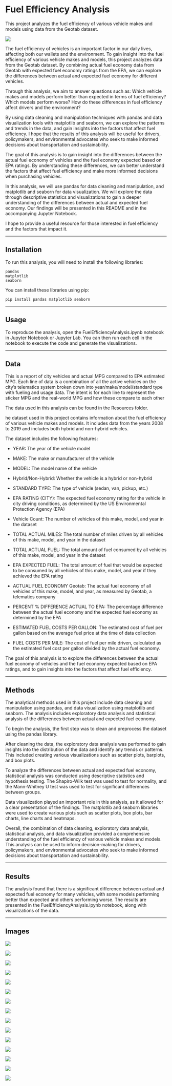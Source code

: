 # Fuel Efficiency Analysis
This project analyzes the fuel efficiency of various vehicle makes and models using data from the Geotab dataset.

![](./Images/FuelEfficiency.jpg)

The fuel efficiency of vehicles is an important factor in our daily lives, affecting both our wallets and the environment. To gain insight into the fuel efficiency of various vehicle makes and models, this project analyzes data from the Geotab dataset. By combining actual fuel economy data from Geotab with expected fuel economy ratings from the EPA, we can explore the differences between actual and expected fuel economy for different vehicles.

Through this analysis, we aim to answer questions such as: Which vehicle makes and models perform better than expected in terms of fuel efficiency? Which models perform worse? How do these differences in fuel efficiency affect drivers and the environment?

By using data cleaning and manipulation techniques with pandas and data visualization tools with matplotlib and seaborn, we can explore the patterns and trends in the data, and gain insights into the factors that affect fuel efficiency. I hope that the results of this analysis will be useful for drivers, policymakers, and environmental advocates who seek to make informed decisions about transportation and sustainability.

The goal of this analysis is to gain insight into the differences between the actual fuel economy of vehicles and the fuel economy expected based on EPA ratings. By understanding these differences, we can better understand the factors that affect fuel efficiency and make more informed decisions when purchasing vehicles.

In this analysis, we will use pandas for data cleaning and manipulation, and matplotlib and seaborn for data visualization. We will explore the data through descriptive statistics and visualizations to gain a deeper understanding of the differences between actual and expected fuel economy. Our findings will be presented in this README and in the accompanying Jupyter Notebook.

I hope to provide a useful resource for those interested in fuel efficiency and the factors that impact it.

---

## Installation
To run this analysis, you will need to install the following libraries:

    pandas
    matplotlib
    seaborn
    
You can install these libraries using pip:

    pip install pandas matplotlib seaborn
    
---

## Usage
To reproduce the analysis, open the FuelEfficiencyAnalysis.ipynb notebook in Jupyter Notebook or Jupyter Lab. You can then run each cell in the notebook to execute the code and generate the visualizations.

---

## Data

This is a report of city vehicles and actual MPG compared to EPA estimated MPG. Each line of data is a combination of all the active vehicles on the city’s telematics system broken down into year/make/model/standard type with fueling and usage data. The intent is for each line to represent the sticker MPG and the real-world MPG and how these compare to each other


The data used in this analysis can be found in the Resources folder. 

he dataset used in this project contains information about the fuel efficiency of various vehicle makes and models. It includes data from the years 2008 to 2019 and includes both hybrid and non-hybrid vehicles.

The dataset includes the following features:

- YEAR: The year of the vehicle model

- MAKE: The make or manufacturer of the vehicle

- MODEL: The model name of the vehicle

- Hybrid/Non-Hybrid: Whether the vehicle is a hybrid or non-hybrid

- STANDARD TYPE: The type of vehicle (sedan, van, pickup, etc.)

- EPA RATING (CITY): The expected fuel economy rating for the vehicle in city driving conditions, as determined by the US 
Environmental Protection Agency (EPA)

- Vehicle Count: The number of vehicles of this make, model, and year in the dataset

- TOTAL ACTUAL MILES: The total number of miles driven by all vehicles of this make, model, and year in the dataset

- TOTAL ACTUAL FUEL: The total amount of fuel consumed by all vehicles of this make, model, and year in the dataset

- EPA EXPECTED FUEL: The total amount of fuel that would be expected to be consumed by all vehicles of this make, model, and year if they achieved the EPA rating

- ACTUAL FUEL ECONOMY Geotab: The actual fuel economy of all vehicles of this make, model, and year, as measured by Geotab, a telematics company

- PERCENT % DIFFERENCE ACTUAL TO EPA: The percentage difference between the actual fuel economy and the expected fuel economy as determined by the EPA

- ESTIMATED FUEL COSTS PER GALLON: The estimated cost of fuel per gallon based on the average fuel price at the time of data collection

- FUEL COSTS PER MILE: The cost of fuel per mile driven, calculated as the estimated fuel cost per gallon divided by the actual fuel economy.


The goal of this analysis is to explore the differences between the actual fuel economy of vehicles and the fuel economy expected based on EPA ratings, and to gain insights into the factors that affect fuel efficiency.

---

## Methods

The analytical methods used in this project include data cleaning and manipulation using pandas, and data visualization using matplotlib and seaborn. The analysis includes exploratory data analysis and statistical analysis of the differences between actual and expected fuel economy.

To begin the analysis, the first step was to clean and preprocess the dataset using the pandas library.

After cleaning the data, the exploratory data analysis was performed to gain insights into the distribution of the data and identify any trends or patterns. This included creating various visualizations such as scatter plots, barplots, and box plots.

To analyze the differences between actual and expected fuel economy, statistical analysis was conducted using descriptive statistics and hypothesis testing. The Shapiro-Wilk test was used to test for normality, and the Mann-Whitney U test was used to test for significant differences between groups.

Data visualization played an important role in this analysis, as it allowed for a clear presentation of the findings. The matplotlib and seaborn libraries were used to create various plots such as scatter plots, box plots, bar charts, line charts and heatmaps.

Overall, the combination of data cleaning, exploratory data analysis, statistical analysis, and data visualization provided a comprehensive understanding of the fuel efficiency of various vehicle makes and models. This analysis can be used to inform decision-making for drivers, policymakers, and environmental advocates who seek to make informed decisions about transportation and sustainability.

---

## Results
The analysis found that there is a significant difference between actual and expected fuel economy for many vehicles, with some models performing better than expected and others performing worse. The results are presented in the FuelEfficiencyAnalysis.ipynb notebook, along with visualizations of the data.

---

## Images


![](./Images/ActualVExpectedFuelEconomyScatter.jpg)

![](./Images/CorrelationMatrix.jpg)

![](./Images/EPARatingVFuelEconomy.jpg)

![](./Images/EstimatedFuelCostEconomyType.jpg)

![](./Images/FuelCostByEconomyType.jpg)

![](./Images/FuelCostByMake.jpg)

![](./Images/FuelCostByVehicleType.jpg)

![](./Images/FuelEconomyByMake.jpg)

![](./Images/FuelEconomyEPARatingScatter.jpg)

![](./Images/FuelEconomyFrequency.jpg)

![](./Images/FuelEconomyYear.jpg)

![](./Images/HybridFuelEconomyBoxplot.jpg)

![](./Images/LinearRegression.jpg)

![](./Images/ProbabilityPlot.jpg)

![](./Images/CompareVehichlesTotalCostAndPaybackPeriod.jpg)
